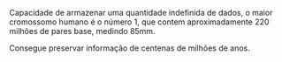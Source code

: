 Capacidade de armazenar uma quantidade indefinida de dados, o maior cromossomo humano é o número 1, que contem aproximadamente 220 milhões de pares base, medindo 85mm.

Consegue preservar informação de centenas de milhões de anos.

